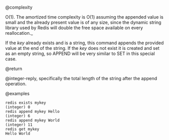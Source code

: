 @complexity

O(1). The amortized time complexity is O(1) assuming the
appended value is small and the already present value is of any size, since
the dynamic string library used by Redis will double the free space available
on every reallocation._

If the _key_ already exists and is a string, this command appends the
provided value at the end of the string.
If the _key_ does not exist it is created and set as an empty string, so
APPEND will be very similar to SET in this special case.

@return

@integer-reply, specifically the total length of the string after the append
operation.

@examples

	redis exists mykey
	(integer) 0
	redis append mykey Hello
	(integer) 6
	redis append mykey World
	(integer) 11
	redis get mykey
	Hello World



[1]: /p/redis/wiki/ReplyTypes
